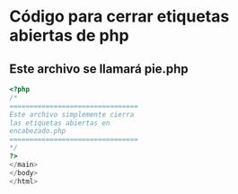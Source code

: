 # Código para cerrar etiquetas abiertas de php
## Este archivo se llamará pie.php

```php
<?php
/*
================================
Este archivo simplemente cierra
las etiquetas abiertas en
encabezado.php
================================
*/
?>    
</main>
</body>
</html>
```
